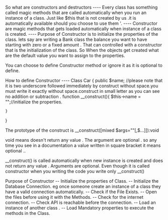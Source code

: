 So what are constructors and destructors
---- Every class has something called magic methods that are called automatically when you run an instance of a class.
Just like $this that is not created by us .it is automatically available should you choose to use them '.
---- Constructor are magic methods that gets loaded automatically when instance of a class is created.
---- Purpose of Constructor is to initialize the properties of the class. lets say are writing a Bank class the balance you want to have starting with zero or a fixed amount .  That can controlled with a constructor that is the initialization of the class. So When the objects get created what are the default value you want to assign to the properties. 

You can choose to define Constructor method or ignore it as it is optional to define. 

How to define Constructor 
---- Class Car {
    public $name;
    //please note that it is two underscore followed immediately by construct without space.you must write it exactly without space.construct in small letter as you can see no addition or subtraction .
    function __construct(){
        $this->name = "";//initialize the properties.


    }
}

The prototype of the construct is __construct([mixed $args=""[,$...]]):void 

void means doesn't return any value . The argument are optional . so any time you see in a documentation a value written in square bracket it means optional ..

__construct() is called automatically when new instance is created and does not return any value . Arguments are optional. 
Even though it is called constructor when you writing the code you write only __construct()

Purpose of Constructor
-- Initialize the properties of Class.
-- Initialize the Database Connection. eg once someone create an instance of a class they have a valid connection automatically. 
--  Check if the File Exists.
-- Open the files before using it with the Methods.
-- Check for the internet connection. 
-- Check API is reachable before the connection.
-- Load an instance of another class .
-- Load Mandatory properties to execute the methods in the Class.

